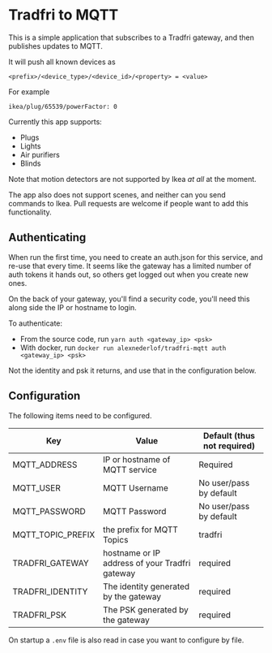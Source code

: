 # Tradfri to MQTT

This is a simple application that subscribes to a Tradfri
gateway, and then publishes updates to MQTT.

It will push all known devices as

    <prefix>/<device_type>/<device_id>/<property> = <value>

For example

    ikea/plug/65539/powerFactor: 0

Currently this app supports:

- Plugs
- Lights
- Air purifiers
- Blinds

Note that motion detectors are not supported by Ikea
_at all_ at the moment.

The app also does not support scenes, and neither can
you send commands to Ikea. Pull requests are welcome
if people want to add this functionality.

## Authenticating

When run the first time, you need to create an auth.json
for this service, and re-use that every time. It seems
like the gateway has a limited number of auth tokens it hands
out, so others get logged out when you create new ones.

On the back of your gateway, you'll find a security code, you'll
need this along side the IP or hostname to login.

To authenticate:

- From the source code, run `yarn auth <gateway_ip> <psk>`
- With docker, run `docker run alexnederlof/tradfri-mqtt auth <gateway_ip> <psk>`

Not the identity and psk it returns, and use that in the configuration below.

## Configuration

The following items need to be configured.

| Key               | Value                                          | Default (thus not required) |
| ----------------- | ---------------------------------------------- | --------------------------- |
| MQTT_ADDRESS      | IP or hostname of MQTT service                 | Required                    |
| MQTT_USER         | MQTT Username                                  | No user/pass by default     |
| MQTT_PASSWORD     | MQTT Password                                  | No user/pass by default     |
| MQTT_TOPIC_PREFIX | the prefix for MQTT Topics                     | tradfri                     |
| TRADFRI_GATEWAY   | hostname or IP address of your Tradfri gateway | required                    |
| TRADFRI_IDENTITY  | The identity generated by the gateway          | required                    |
| TRADFRI_PSK       | The PSK generated by the gateway               | required                    |

On startup a `.env` file is also read in case you want to configure by file.
